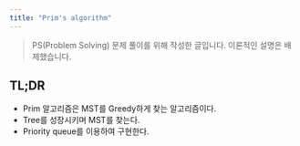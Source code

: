 ```yaml
---
title: "Prim's algorithm"
---
```


> PS(Problem Solving) 문제 풀이를 위해 작성한 글입니다. 이론적인 설명은
> 배제했습니다.

## TL;DR

- Prim 알고리즘은 MST를 Greedy하게 찾는 알고리즘이다.
- Tree를 성장시키며 MST를 찾는다.
- Priority queue를 이용하여 구현한다.



